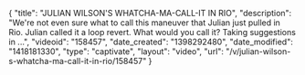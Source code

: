 {
    "title": "JULIAN WILSON'S WHATCHA-MA-CALL-IT IN RIO",
    "description": "We're not even sure what to call this maneuver that Julian just pulled in Rio. Julian called it a loop revert. What would you call it? Taking suggestions in ...",
    "videoid": "158457",
    "date_created": "1398292480",
    "date_modified": "1418181330",
    "type": "captivate",
    "layout": "video",
    "url": "\/v\/julian-wilson-s-whatcha-ma-call-it-in-rio\/158457"
}